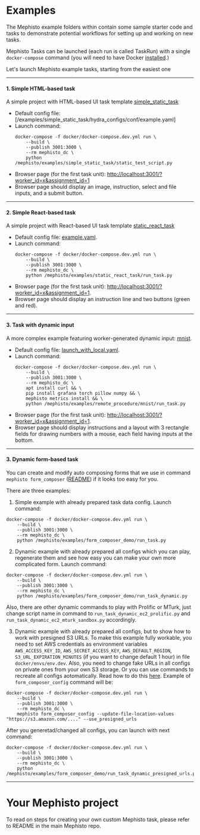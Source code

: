 <!---
  Copyright (c) Meta Platforms and its affiliates.
  This source code is licensed under the MIT license found in the
  LICENSE file in the root directory of this source tree.
-->

# Examples
The Mephisto example folders within contain some sample starter code and tasks to demonstrate potential workflows for setting up and working on new tasks.

Mephisto Tasks can be launched (each run is called TaskRun) with a single `docker-compose` command (you will need to have Docker [installed](https://docs.docker.com/engine/install/).)

Let's launch Mephisto example tasks, starting from the easiest one

---

#### 1. Simple HTML-based task

A simple project with HTML-based UI task template [simple_static_task](/examples/simple_static_task)

- Default config file: [/examples/simple_static_task/hydra_configs/conf/example.yaml]
- Launch command:
  ```shell
  docker-compose -f docker/docker-compose.dev.yml run \
      --build \
      --publish 3001:3000 \
      --rm mephisto_dc \
      python /mephisto/examples/simple_static_task/static_test_script.py
  ```
- Browser page (for the first task unit): [http://localhost:3001/?worker_id=x&assignment_id=1](http://localhost:3001/?worker_id=x&assignment_id=1)
- Browser page should display an image, instruction, select and file inputs, and a submit button.

---

#### 2. Simple React-based task

A simple project with React-based UI task template [static_react_task](/examples/static_react_task)

- Default config file: [example.yaml](/examples/static_react_task/hydra_configs/conf/example.yaml).
- Launch command:
  ```shell
  docker-compose -f docker/docker-compose.dev.yml run \
      --build \
      --publish 3001:3000 \
      --rm mephisto_dc \
      python /mephisto/examples/static_react_task/run_task.py
  ```
- Browser page (for the first task unit): [http://localhost:3001/?worker_id=x&assignment_id=1](http://localhost:3001/?worker_id=x&assignment_id=1).
- Browser page should display an instruction line and two buttons (green and red).

---

#### 3. Task with dynamic input

A more complex example featuring worker-generated dynamic input: [mnist](/examples/remote_procedure/mnist).

- Default config file: [launch_with_local.yaml](/examples/remote_procedure/mnist/hydra_configs/conf/launch_with_local.yaml).
- Launch command:
  ```shell
  docker-compose -f docker/docker-compose.dev.yml run \
      --build \
      --publish 3001:3000 \
      --rm mephisto_dc \
      apt install curl && \
      pip install grafana torch pillow numpy && \
      mephisto metrics install && \
      python /mephisto/examples/remote_procedure/mnist/run_task.py
  ```
- Browser page (for the first task unit): [http://localhost:3001/?worker_id=x&assignment_id=1](http://localhost:3001/?worker_id=x&assignment_id=1).
- Browser page should display instructions and a layout with 3 rectangle fields for drawing numbers with a mouse, each field having inputs at the bottom.

---

#### 3. Dynamic form-based task

You can create and modify auto composing forms that we use in command `mephisto form_composer` ([README](/mephisto/generators/form_composer/README.md)) if it looks too easy for you. 

There are three examples:

1. Simple example with already prepared task data config. Launch command:
  ```shell
  docker-compose -f docker/docker-compose.dev.yml run \
      --build \
      --publish 3001:3000 \
      --rm mephisto_dc \
      python /mephisto/examples/form_composer_demo/run_task.py
  ```

2. Dynamic example with already prepared all configs which you can play, regenerate them and see how easy you can make your own more complicated form. Launch command:
  ```shell
  docker-compose -f docker/docker-compose.dev.yml run \
      --build \
      --publish 3001:3000 \
      --rm mephisto_dc \
      python /mephisto/examples/form_composer_demo/run_task_dynamic.py
  ```
Also, there are other dynamic commands to play with Prolific or MTurk, just change script name in command to `run_task_dynamic_ec2_prolific.py` and `run_task_dynamic_ec2_mturk_sandbox.py` accordingly.

3. Dynamic example with already prepared all configs, but to show how to work with presigned S3 URLs. 
To make this example fully workable, you need to set AWS credentials as environment variables 
`AWS_ACCESS_KEY_ID`, `AWS_SECRET_ACCESS_KEY`, `AWS_DEFAULT_REGION`, `S3_URL_EXPIRATION_MINUTES` (if you want to change default 1 hour) in file `docker/envs/env.dev`.
Also, you need to change fake URLs in all configs on private ones from your own S3 storage. 
Or you can use commands to recreate all configs aotomatically. Read how to do this [here](/mephisto/generators/form_composer/README.md#using-formcomposerconfig-utility).
Example of `form_composer_config` command will be:
  ```shell
  docker-compose -f docker/docker-compose.dev.yml run \
      --build \
      --publish 3001:3000 \
      --rm mephisto_dc \
      mephisto form_composer_config --update-file-location-values "https://s3.amazon.com/...." --use_presigned_urls
  ```
After you generetad/changed all configs, you can launch with next command:
  ```shell
  docker-compose -f docker/docker-compose.dev.yml run \
      --build \
      --publish 3001:3000 \
      --rm mephisto_dc \
      python /mephisto/examples/form_composer_demo/run_task_dynamic_presigned_urls.py
  ```

---

# Your Mephisto project

To read on steps for creating your own custom Mephisto task, please refer to README in the main Mephisto repo.
